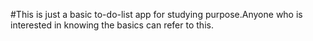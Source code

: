 #This is just a basic to-do-list app for studying purpose.Anyone who is interested in knowing the basics can refer to this.
